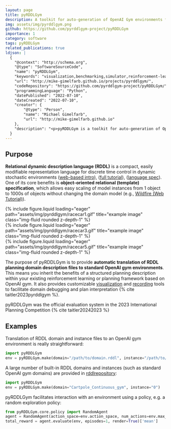 ```yaml
---
layout: page
title: pyRDDLGym
description: A toolkit for auto-generation of OpenAI Gym environments from RDDL description files.
img: assets/img/pyrddlgym.png
github: https://github.com/pyrddlgym-project/pyRDDLGym
importance: 1
category: software
tags: pyRDDLGym
related_publications: true
ldjson: |
  {
    "@context": "http://schema.org",
    "@type": "SoftwareSourceCode",
    "name": "pyRDDLGym",
    "keywords": "visualization,benchmarking,simulator,reinforcement-learning,planner,simulation,visualisation,planning,visualizer,gym,benchmark-framework,gymnasium,evaluation-framework,benchmarking-framework,planning-domain-definition-language,model-based planners,gym-environments,rddl,rddl-domains",
    "url": "http://mike-gimelfarb.github.io/projects/pyrddlgym/",
    "codeRepository": "https://github.com/pyrddlgym-project/pyRDDLGym/",
    "programmingLanguage": "Python",
    "datePublished": "2022-07-10",
    "dateCreated": "2022-07-10",
    "creator": {
        "@type": "Person",
        "name": "Michael Gimelfarb",
        "url": "http://mike-gimelfarb.github.io"
    },
    "description": "<p>pyRDDLGym is a toolkit for auto-generation of OpenAI Gym environments from RDDL description files.</p>"
  }
---
```


## Purpose

**Relational dynamic description language (RDDL)** is a compact, easily modifiable representation language for discrete time control in dynamic stochastic environments ([web-based intro](https://ataitler.github.io/IPPC2023/pyrddlgym_rddl_tutorial.html)), ([full tutorial](https://pyrddlgym-project.github.io/AAAI24-lab)), ([language spec](https://pyrddlgym.readthedocs.io/en/latest/rddl.html)).
One of its core benefits is **object-oriented relational (template) specification**, which allows easy scaling of model instances from 1 object to 1000s of objects without changing the domain model (e.g., [Wildfire (Web Tutorial)](https://ataitler.github.io/IPPC2023/pyrddlgym_rddl_tutorial.html)).

<div class="row">
    <div class="col-sm mt-2 mt-md-0">
{% include figure.liquid loading="eager" path="assets/img/pyrddlgym/racecar1.gif" title="example image" class="img-fluid rounded z-depth-1" %}
    </div>
    <div class="col-sm mt-2 mt-md-0">
{% include figure.liquid loading="eager" path="assets/img/pyrddlgym/racecar3.gif" title="example image" class="img-fluid rounded z-depth-1" %}
    </div>
    <div class="col-sm mt-2 mt-md-0">
{% include figure.liquid loading="eager" path="assets/img/pyrddlgym/racecar5.gif" title="example image" class="img-fluid rounded z-depth-1" %}
    </div>
</div>


The purpose of pyRDDLGym is to provide **automatic translation of RDDL planning domain description files to standard OpenAI gym environments**. This means you inherit the benefits of a structured planning description within your existing reinforcement learning or planning framework based on OpenAI gym. It also provides customizable [visualization](https://github.com/ataitler/pyRDDLGym?tab=readme-ov-file#creating-your-own-visualizer) and [recording](https://github.com/ataitler/pyRDDLGym?tab=readme-ov-file#recording-movies) tools to facilitate domain debugging and plan interpretation {% cite taitler2023pyrddlgym %}. 

pyRDDLGym was the official evaluation system in the 2023 International Planning Competition {% cite taitler20242023 %}

## Examples

Translation of RDDL domain and instance files to an OpenAI gym environment is really straightforward:

```python
import pyRDDLGym
env = pyRDDLGym.make(domain="/path/to/domain.rddl", instance="/path/to/instance.rddl")
```

A large number of built-in RDDL domains and instances (such as standard OpenAI gym domains) are provided in [rddlrepository](https://github.com/pyrddlgym-project/rddlrepository):

```python
import pyRDDLGym
env = pyRDDLGym.make(domain="Cartpole_Continuous_gym", instance="0")
```

pyRDDLGym facilitates interaction with an environment using a policy, e.g. a random exploration policy:

```python
from pyRDDLGym.core.policy import RandomAgent
agent = RandomAgent(action_space=env.action_space, num_actions=env.max_allowed_actions)
total_reward = agent.evaluate(env, episodes=1, render=True)['mean']
```


